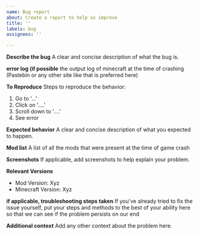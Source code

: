 ```yaml
---
name: Bug report
about: Create a report to help us improve
title: ''
labels: bug
assignees: ''

---
```


**Describe the bug**
A clear and concise description of what the bug is.

**error log (if possible**
the output log of minecraft at the time of crashing
(Pastebin or any other site like that is preferred here)

**To Reproduce**
Steps to reproduce the behavior:
1. Go to '...'
2. Click on '....'
3. Scroll down to '....'
4. See error

**Expected behavior**
A clear and concise description of what you expected to happen.

**Mod list**
A list of all the mods that were present at the time of game crash

**Screenshots**
If applicable, add screenshots to help explain your problem.

**Relevant Versions**
 - Mod Version: Xyz
 - Minecraft Version: Xyz
 
**if applicable, troubleshooting steps taken**
If you've already tried to fix the issue yourself, put your steps and methods to the best of your ability here
so that we can see if the problem persists on our end

**Additional context**
Add any other context about the problem here.
